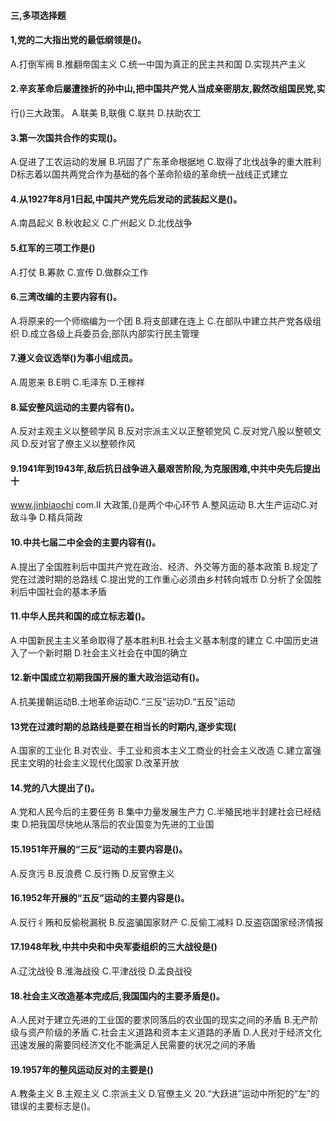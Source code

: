 #### 三,多项选择题
#### 1,党的二大指出党的最低纲领是()。
A.打倒军阀
B.推翻帝国主义
C.统一中国为真正的民主共和国
D.实现共产主义
#### 2.辛亥革命后屡遭挫折的孙中山,把中国共产党人当成亲密朋友,毅然改组国民党,实
行()三大政策。
A.联美
B,联俄
C.联共
D.扶助农工
#### 3.第一次国共合作的实现()。
A.促进了工农运动的发展
B.巩固了广东革命根据地
C.取得了北伐战争的重大胜利
D标志着以国共两党合作为基础的各个革命阶级的革命统一战线正式建立
#### 4.从1927年8月1日起,中国共产党先后发动的武装起义是()。
A.南昌起义
B.秋收起义
C.广州起义
D.北伐战争
#### 5.红军的三项工作是()
A.打仗
B.筹款
C.宣传
D.做群众工作
#### 6.三湾改编的主要内容有()。
A.将原来的一个师缩编为一个团
B.将支部建在连上
C.在部队中建立共产党各级组织
D.成立各级上兵委员会,部队内部实行民主管理
#### 7.遵义会议选举()为事小组成员。
A.周恩来
B.E明
C.毛泽东
D.王稼祥
#### 8.延安整风运动的主要内容有()。
A.反对主观主义以整顿学风
B.反对宗派主义以正整顿党风
C.反对党八股以整顿文风
D.反对官了僚主义以整顿作风
#### 9.1941年到1943年,敌后抗日战争进入最艰苦阶段,为克服困难,中共中央先后提出十
www.jinbiaochi com.II
大政策,()是两个中心环节
A.整风运动
B.大生产运动C.对敌斗争
D.精兵简政
#### 10.中共七届二中全会的主要内容有()。
A.提出了全国胜利后中国共产党在政治、经济、外交等方面的基本政策
B.规定了党在过渡时期的总路线
C.提出党的工作重心必须由乡村转向城市
D.分析了全国胜利后中国社会的基本矛盾
#### 11.中华人民共和国的成立标志着()。
A.中国新民主主义革命取得了基本胜利B.社会主义基本制度的建立
C.中国历史进入了一个新时期
D.社会主义社会在中国的确立
#### 12.新中国成立初期我国开展的重大政治运动有()。
A.抗美援朝运动B.土地革命运动C.“三反”运功D.“五反”运动
#### 13党在过渡时期的总路线是要在相当长的时期内,逐步实现(
A.国家的工业化
B.对农业、手工业和资本主义工商业的社会主义改造
C.建立富强民主文明的社会主义现代化国家
D.改革开放
#### 14.党的八大提出了()。
A.党和人民今后的主要任务
B.集中力量发展生产力
C.半殖民地半封建社会已经结束
D.把我国尽快地从落后的农业国变为先进的工业国
#### 15.1951年开展的“三反”运动的主要内容是()。
A.反贪污
B.反浪费
C.反行贿
D.反官僚主义
#### 16.1952年开展的“五反”运动的主要内容是()。
A.反行彳贿和反偷税漏税
B.反盗骗国家财产
C.反偷工减料
D.反盗窃国家经济情报
#### 17.1948年秋,中共中央和中央军委组织的三大战役是()
A.辽沈战役
B.淮海战役
C.平津战役
D.孟良战役

#### 18.社会主义改造基本完成后,我国国内的主要矛盾是()。
A.人民对于建立先进的工业国的要求同落后的农业国的现实之间的矛盾
B.无产阶级与资产阶级的矛盾
C.社会主义道路和资本主义道路的矛盾
D.人民对于经济文化迅速发展的需要同经济文化不能满足人民需要的状况之间的矛盾

#### 19.1957年的整风运动反对的主要是()
A.教条主义
B.主观主义
C.宗派主义
D.官僚主义
20.“大跃进”运动中所犯的“左”的错误的主要标志是()。















